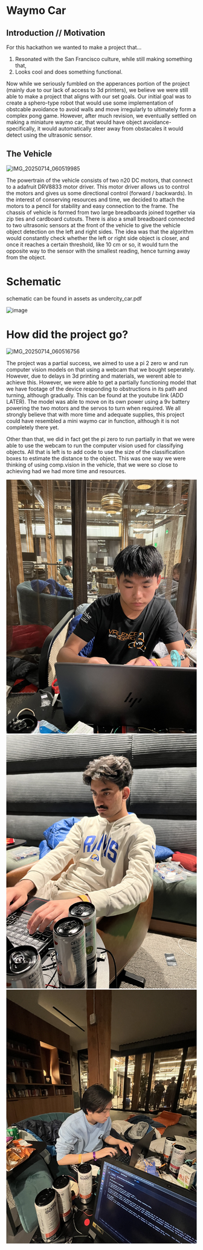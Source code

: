 # Waymo Car

## Introduction // Motivation

For this hackathon we wanted to make a project that...
1. Resonated with the San Francisco culture, while still making something that,
2. Looks cool and does something functional.

Now while we seriously fumbled on the apperances portion of the project (mainly due to our lack of access to 3d printers), we believe we were still able to make a project that aligns with our set goals. Our initial goal was to create a sphero-type robot that would use some implementation of obstcable avoidance to avoid walls and move irregularly to ultimately form a complex pong game. However, after much revision, we eventually settled on making a miniature waymo car, that would have object avoidance- specifically, it would automatically steer away from obstacales it would detect using the ultrasonic sensor.

## The Vehicle
![IMG_20250714_060519985](https://github.com/user-attachments/assets/7b8d2fca-92cf-4555-9101-6d561126d5ab)


The powertrain of the vehicle consists of two n20 DC motors, that connect to a adafruit DRV8833 motor driver. This motor driver allows us to control the motors and gives us some directional control (forward / backwards). In the interest of conserving resources and time, we decided to attach the motors to a pencil for stability and easy connection to the frame. The chassis of vehicle is formed from two large breadboards joined together via zip ties and cardboard cutouts. There is also a small breadboard connected to two ultrasonic sensors at the front of the vehicle to give the vehicle object detection on the left and right sides. The idea was that the algorithm would constantly check whether the left or right side object is closer, and once it reaches a certain threshold, like 10 cm or so, it would turn the opposite way to the sensor with the smallest reading, hence turning away from the object. 


# Schematic
schematic can be found in assets as undercity_car.pdf

<img width="1064" height="662" alt="image" src="https://github.com/user-attachments/assets/6d2701bc-176b-421e-a77d-38a6ff2eab5a" />

# How did the project go?
![IMG_20250714_060516756](https://github.com/user-attachments/assets/92295c37-17ad-40a1-a5af-dacab1e2a9d2)

The project was a partial success, we aimed to use a pi 2 zero w and run computer vision models on that using a webcam that we bought seperately. However, due to delays in 3d printing and materials, we werent able to achieve this. However, we were able to get a partially functioning model that we have footage of the device responding to obstructions in its path and turning, although gradually. This can be found at the youtube link (ADD LATER). The model was able to move on its own power using a 9v battery powering the two motors and the servos to turn when required. We all strongly believe that with more time and adequate supplies, this project could have resembled a mini waymo car in function, although it is not completely there yet. 

Other than that, we did in fact get the pi zero to run partially in that we were able to use the webcam to run the computer vision used for classifying objects. All that is left is to add code to use the size of the classification boxes to estimate the distance to the object. This was one way we were thinking of using comp.vision in the vehicle, that we were so close to achieving had we had more time and resources. 

![IMG_1405.jpeg](images/IMG_1405.jpeg)
![IMG_1406.jpeg](images/IMG_1406.jpeg)
![IMG_1408.jpeg](images/IMG_1408.jpeg)

